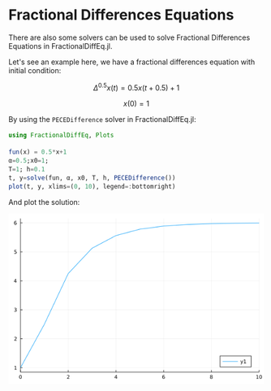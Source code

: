 # Fractional Differences Equations

There are also some solvers can be used to solve Fractional Differences Equations in FractionalDiffEq.jl.

Let's see an example here, we have a fractional differences equation with initial condition:

```math
\Delta^{0.5}x(t)=0.5x(t+0.5)+1
```

```math
x(0)=1
```

By using the ```PECEDifference``` solver in FractionalDiffEq.jl:

```julia
using FractionalDiffEq, Plots

fun(x) = 0.5*x+1
α=0.5;x0=1;
T=1; h=0.1
t, y=solve(fun, α, x0, T, h, PECEDifference())
plot(t, y, xlims=(0, 10), legend=:bottomright)
```

And plot the solution:

![Differences](./assets/fractionaldifference.png)